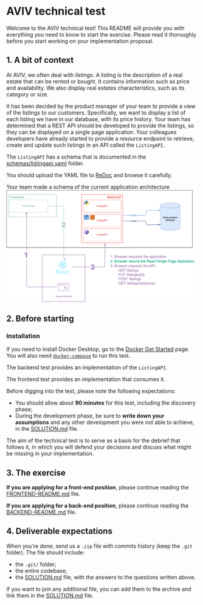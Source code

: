 # AVIV technical test

Welcome to the AVIV technical test! This README will provide you with everything you need to know to start the exercise.
Please read it thoroughly before you start working on your implementation proposal.

## 1. A bit of context

At AVIV, we often deal with _listings_. A listing is the description of a real estate that can be rented or bought. It
contains information such as price and availability. We also display real estates characteristics, such as its category
or size.

It has been decided by the product manager of your team to provide a view of the listings to our customers. Specifically, we want to display
a list of each listing we have in our database, with its price history. Your team has determined that a REST
API should be developed to provide the listings, so they can be displayed on a single page application. Your colleagues developers have
already started to provide a resource endpoint to retrieve, create and update such listings in an API called the
`ListingAPI`.

The `ListingAPI` has a schema that is documented in the [schemas/listingapi.yaml](./schemas/listingapi.yaml) folder.

You should upload the YAML file to [ReDoc](https://redocly.github.io/redoc/) and browse it carefully.

Your team made a schema of the current application architecture
![Application Architecture](./schemas/Aviv-Technical-Test-Architecture.png "Application Architecture")

## 2. Before starting

### Installation

If you need to install Docker Desktop, go to the [Docker Get Started](https://www.docker.com/get-started/) page.
You will also need [`docker-compose`](https://docs.docker.com/compose/) to run this test.

The backend test provides an implementation of the `ListingAPI`.

The frontend test provides an implementation that consumes it.

Before digging into the test, please note the following expectations:

- You should allow about **90 minutes** for this test, including the discovery phase;
- During the development phase, be sure to **write down your assumptions** and any other development you were not able to achieve, in the [SOLUTION.md](./SOLUTION.md) file.

The aim of the technical test is to serve as a basis for the debrief that follows it, in which you will defend your decisions and discuss what might be missing in your implementation.

## 3. The exercise

**If you are applying for a front-end position**, please continue reading the [FRONTEND-README.md](./FRONTEND-README.md) file.

**If you are applying for a back-end position**, please continue reading the [BACKEND-README.md](./BACKEND-README.md) file.

## 4. Deliverable expectations

When you're done, send us a `.zip` file with commits history (keep the `.git` folder). The file should include:

- the `.git/` folder;
- the entire codebase;
- the [SOLUTION.md](./SOLUTION.md) file, with the answers to the questions written above.

If you want to join any additional file, you can add them to the archive and link them in the [SOLUTION.md](./SOLUTION.md) file.
